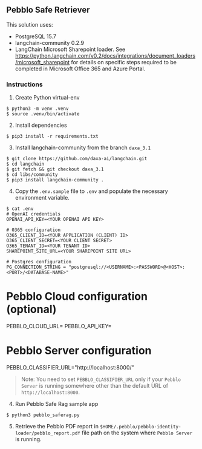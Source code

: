 ## Pebblo Safe Retriever

This solution uses:

- PostgreSQL 15.7
- langchain-community 0.2.9
- LangChain Microsoft Sharepoint loader. See https://python.langchain.com/v0.2/docs/integrations/document_loaders/microsoft_sharepoint for details on specific steps required to be completed in Microsoft Office 365 and Azure Portal.

### Instructions

1. Create Python virtual-env

```console
$ python3 -m venv .venv
$ source .venv/bin/activate
```

2. Install dependencies

```console
$ pip3 install -r requirements.txt
```

3. Install langchain-community from the branch `daxa_3.1`

```console  
$ git clone https://github.com/daxa-ai/langchain.git
$ cd langchain
$ git fetch && git checkout daxa_3.1
$ cd libs/community
$ pip3 install langchain-community .
```

4. Copy the `.env.sample` file to `.env` and populate the necessary environment variable.

```console
$ cat .env
# OpenAI credentials
OPENAI_API_KEY=<YOUR OPENAI API KEY>

# 0365 configuration
O365_CLIENT_ID=<YOUR APPLICATION (CLIENT) ID>
O365_CLIENT_SECRET=<YOUR CLIENT SECRET>
O365_TENANT_ID=<YOUR TENANT ID>
SHAREPOINT_SITE_URL=<YOUR SHAREPOINT SITE URL>

# Postgres configuration
PG_CONNECTION_STRING = "postgresql://<USERNAME>:<PASSWORD>@<HOST>:<PORT>/<DATABASE-NAME>"
```

# Pebblo Cloud configuration (optional)
PEBBLO_CLOUD_URL=<PEBBLO CLOUD URL>
PEBBLO_API_KEY=<YOUR PEBBLO API KEY>

# Pebblo Server configuration
PEBBLO_CLASSIFIER_URL="http://localhost:8000/"

> Note: You need to set `PEBBLO_CLASSIFIER_URL` only if your `Pebblo Server` is running somewhere other than the default URL
> of `http://localhost:8000`.

4. Run Pebblo Safe Rag sample app

```console
$ python3 pebblo_saferag.py
```

5. Retrieve the Pebblo PDF report in `$HOME/.pebblo/pebblo-identity-loader/pebblo_report.pdf` file path on the system where `Pebblo Server`
   is running.
